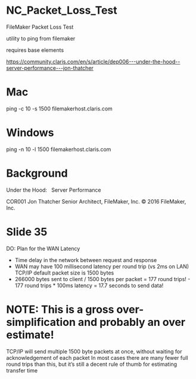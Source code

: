 # NC_Packet_Loss_Test
FileMaker Packet Loss Test

utility to ping from filemaker

requires base elements

https://community.claris.com/en/s/article/dep006---under-the-hood--server-performance---jon-thatcher

# Mac
ping -c 10 -s 1500 filemakerhost.claris.com

# Windows
ping -n 10 -l 1500 filemakerhost.claris.com
 
# Background
Under the Hood:   Server Performance
 
COR001
Jon Thatcher
Senior Architect, FileMaker, Inc.
© 2016 FileMaker, Inc.

# Slide 35
DO: Plan for the WAN
Latency
- Time delay in the network between request and response
- WAN may have 100 millisecond latency per round trip (vs 2ms on LAN)
TCP/IP default packet size is 1500 bytes
- 266000 bytes sent to client / 1500 bytes per packet = 177 round trips! - 177 round trips * 100ms latency = 17.7 seconds to send data!
 
# NOTE: This is a gross over-simplification and probably an over estimate!
TCP/IP will send multiple 1500 byte packets at once, without waiting for acknowledgement of each packet
In most cases there are many fewer full round trips than this, but it’s still a decent rule of thumb for estimating transfer time
